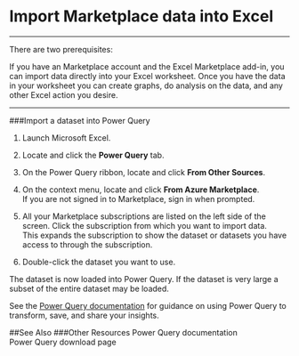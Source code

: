    
<properties 
   pageTitle="Import Marketplace data into Excel" 
   description="How to import Marketplace data into Excel" 
   services="cloud-services" 
   documentationCenter="" 
   authors="kevinscharpenberg" 
   manager="manager-alias" 
   editor=""/>

<tags
   ms.service="marketplace"
   ms.devlang="na"
   ms.topic="article"
   ms.tgt_pltfrm="na"
   ms.workload="data-services" 
   ms.date="02/16/2015"
   ms.author="kevsch"/>
 
#   Import Marketplace data into Excel 
 
 -----------

There are two prerequisites:

If you have an Marketplace account and the Excel Marketplace add-in, you can import data directly into your Excel worksheet. Once you have the data in your worksheet you can create graphs, do analysis on the data, and any other Excel action you desire.

 -----------

###Import a dataset into Power Query

1. Launch Microsoft Excel.

2. Locate and click the **Power Query** tab.

3. On the Power Query ribbon, locate and click **From Other Sources**.

4. On the context menu, locate and click **From Azure Marketplace**. <br>
If you are not signed in to Marketplace, sign in when prompted.

5. All your Marketplace subscriptions are listed on the left side of the screen. Click the subscription from which you want to import data. 
<br>This expands the subscription to show the dataset or datasets you have access to through the subscription.

6. Double-click the dataset you want to use.

The dataset is now loaded into Power Query. If the dataset is very large a subset of the entire dataset may be loaded.

See the [Power Query documentation](https://support.office.microsoft.com/en-us/article/Microsoft-Power-Query-for-Excel-Help-2b433a85-ddfb-420b-9cda-fe0e60b82a94?CorrelationId=1ac209c2-6388-4945-936d-d9f2dba21bde&ui=en-US&rs=en-US&ad=US) for guidance on using Power Query to transform, save, and share your insights.


##See Also
###Other Resources
Power Query documentation <br>
Power Query download page


